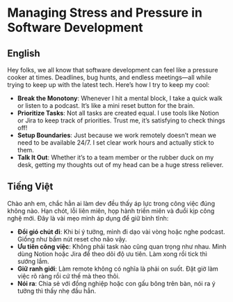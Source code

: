 # Managing Stress and Pressure in Software Development

## English

Hey folks, we all know that software development can feel like a pressure cooker at times. Deadlines, bug hunts, and endless meetings—all while trying to keep up with the latest tech. Here’s how I try to keep my cool:

- **Break the Monotony**: Whenever I hit a mental block, I take a quick walk or listen to a podcast. It’s like a mini reset button for the brain.
- **Prioritize Tasks**: Not all tasks are created equal. I use tools like Notion or Jira to keep track of priorities. Trust me, it’s satisfying to check things off!
- **Setup Boundaries**: Just because we work remotely doesn’t mean we need to be available 24/7. I set clear work hours and actually stick to them.
- **Talk It Out**: Whether it’s to a team member or the rubber duck on my desk, getting my thoughts out of my head can be a huge stress reliever.

## Tiếng Việt

Chào anh em, chắc hẳn ai làm dev đều thấy áp lực trong công việc đúng không nào. Hạn chót, lỗi liên miên, họp hành triền miên và đuổi kịp công nghệ mới. Đây là vài mẹo mình áp dụng để giữ bình tĩnh:

- **Đổi gió chút đi**: Khi bí ý tưởng, mình đi dạo vài vòng hoặc nghe podcast. Giống như bấm nút reset cho não vậy.
- **Ưu tiên công việc**: Không phải task nào cũng quan trọng như nhau. Mình dùng Notion hoặc Jira để theo dõi độ ưu tiên. Làm xong rồi tick thì sướng lắm.
- **Giữ ranh giới**: Làm remote không có nghĩa là phải on suốt. Đặt giờ làm việc rõ ràng rồi cứ thế mà theo thôi.
- **Nói ra**: Chia sẻ với đồng nghiệp hoặc con gấu bông trên bàn, nói ra ý tưởng thì thấy nhẹ đầu hẳn.